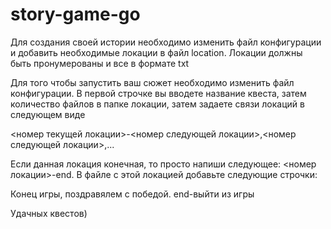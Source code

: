# story-game-go
Для создания своей истории необходимо изменить файл конфигурации и добавить необходимые локации в файл location.
Локации должны быть пронумерованы и все в формате txt

Для того чтобы запустить ваш сюжет необходимо изменить файл конфигурации. 
В первой строчке вы вводете название квеста, затем количество файлов в папке локации, затем задаете связи локаций в следующем виде

<номер текущей локации>-<номер следующей локации>,<номер следующей локации>,...

Если данная локация конечная, то просто напиши следующее: <номер локации>-end. В файле с этой локацией добавьте следующие строчки:

Конец игры, поздравялем с победой.
end-выйти из игры

Удачных квестов)

